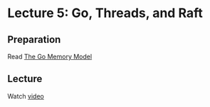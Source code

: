 # Lecture 5: Go, Threads, and Raft

## Preparation

Read [The Go Memory Model](https://golang.org/ref/mem)

## Lecture

Watch [video](https://www.youtube.com/watch?v=UzzcUS2OHqo)
